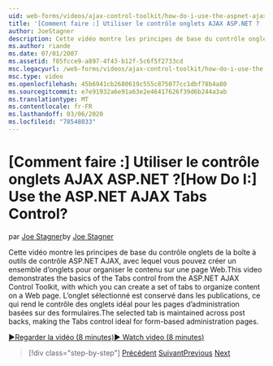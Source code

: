 ```yaml
---
uid: web-forms/videos/ajax-control-toolkit/how-do-i-use-the-aspnet-ajax-tabs-control
title: '[Comment faire :] Utiliser le contrôle onglets AJAX ASP.NET ? | Microsoft Docs'
author: JoeStagner
description: Cette vidéo montre les principes de base du contrôle onglets à partir de la boîte à outils de contrôle ASP.NET AJAX, avec laquelle vous pouvez créer un ensemble d’onglets pour organiser le contenu...
ms.author: riande
ms.date: 07/01/2007
ms.assetid: f85fcce9-a897-4f43-b12f-5c6f5f2733cd
msc.legacyurl: /web-forms/videos/ajax-control-toolkit/how-do-i-use-the-aspnet-ajax-tabs-control
msc.type: video
ms.openlocfilehash: 45b6941cb2680619c555c875077cc1dbf78b4a80
ms.sourcegitcommit: e7e91932a6e91a63e2e46417626f39d6b244a3ab
ms.translationtype: MT
ms.contentlocale: fr-FR
ms.lasthandoff: 03/06/2020
ms.locfileid: "78548033"
---
```

# <a name="how-do-i-use-the-aspnet-ajax-tabs-control"></a><span data-ttu-id="24821-104">[Comment faire :] Utiliser le contrôle onglets AJAX ASP.NET ?</span><span class="sxs-lookup"><span data-stu-id="24821-104">[How Do I:] Use the ASP.NET AJAX Tabs Control?</span></span>

<span data-ttu-id="24821-105">par [Joe Stagner](https://github.com/JoeStagner)</span><span class="sxs-lookup"><span data-stu-id="24821-105">by [Joe Stagner](https://github.com/JoeStagner)</span></span>

<span data-ttu-id="24821-106">Cette vidéo montre les principes de base du contrôle onglets de la boîte à outils de contrôle ASP.NET AJAX, avec lequel vous pouvez créer un ensemble d’onglets pour organiser le contenu sur une page Web.</span><span class="sxs-lookup"><span data-stu-id="24821-106">This video demonstrates the basics of the Tabs control from the ASP.NET AJAX Control Toolkit, with which you can create a set of tabs to organize content on a Web page.</span></span> <span data-ttu-id="24821-107">L’onglet sélectionné est conservé dans les publications, ce qui rend le contrôle des onglets idéal pour les pages d’administration basées sur des formulaires.</span><span class="sxs-lookup"><span data-stu-id="24821-107">The selected tab is maintained across post backs, making the Tabs control ideal for form-based administration pages.</span></span>

[<span data-ttu-id="24821-108">&#9654;Regarder la vidéo (8 minutes)</span><span class="sxs-lookup"><span data-stu-id="24821-108">&#9654; Watch video (8 minutes)</span></span>](https://channel9.msdn.com/Blogs/ASP-NET-Site-Videos/how-do-i-use-the-aspnet-ajax-tabs-control)

> [!div class="step-by-step"]
> <span data-ttu-id="24821-109">[Précédent](how-do-i-use-the-aspnet-ajax-resizablecontrol-extender.md)
> [Suivant](how-do-i-use-the-aspnet-ajax-slideshow-extender.md)</span><span class="sxs-lookup"><span data-stu-id="24821-109">[Previous](how-do-i-use-the-aspnet-ajax-resizablecontrol-extender.md)
[Next](how-do-i-use-the-aspnet-ajax-slideshow-extender.md)</span></span>

